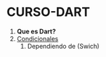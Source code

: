 # CURSO-DART
1. **Que es Dart?** 
2. [Condicionales](condicionales/readme.md)
    1. Dependiendo de (Swich)
